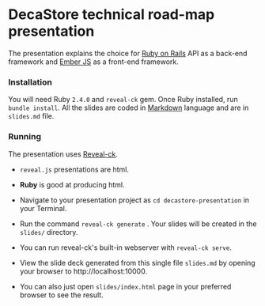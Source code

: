 # DecaStore technical road-map presentation

The presentation explains the choice for [Ruby on Rails](http://rubyonrails.org/) API as a back-end framework and [Ember JS](https://emberjs.com/) as a front-end framework.

### Installation

You will need Ruby `2.4.0` and `reveal-ck` gem.
Once Ruby installed, run `bundle install`.
All the slides are coded in [Markdown](https://guides.github.com/features/mastering-markdown/#what) language and are in `slides.md` file.

### Running

The presentation uses [Reveal-ck](http://jedcn.github.io/reveal-ck/).

- `reveal.js`  presentations are html.
- __Ruby__ is good at producing html.

- Navigate to your presentation project as `cd decastore-presentation` in your Terminal.
- Run the command `reveal-ck generate` . Your slides will be created in the `slides/` directory.
- You can run reveal-ck's built-in webserver with `reveal-ck serve`.
- View the slide deck generated from this single file `slides.md` by opening your browser to http://localhost:10000.
- You can also just open `slides/index.html` page in your preferred browser to see the result.
